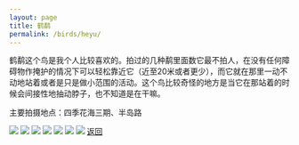 ```yaml
---
layout: page
title: 鹤鹬
permalink: /birds/heyu/
---
```

鹤鹬这个鸟是我个人比较喜欢的。拍过的几种鹬里面数它最不拍人，在没有任何障碍物作掩护的情况下可以轻松靠近它（近至20米或者更少），而它就在那里一动不动地站着或者是只是做小范围的活动。这个鸟比较奇怪的地方是当它在那站着的时候会间接性地抽动脖子，也不知道是在干嘛。

主要拍摄地点：四季花海三期、半岛路

![](../picture/鹤鹬/DSCN0471.jpg)
![](../picture/鹤鹬/DSC_2645.jpg)
![](../picture/鹤鹬/DSC_2547.jpg)
![](../picture/鹤鹬/DSCN0473.jpg)
![](../picture/鹤鹬/DSCN0521.jpg)
![](../picture/鹤鹬/DSCN0505.jpg)
![](../picture/鹤鹬/DSC02105.jpg)
[返回](../../)
